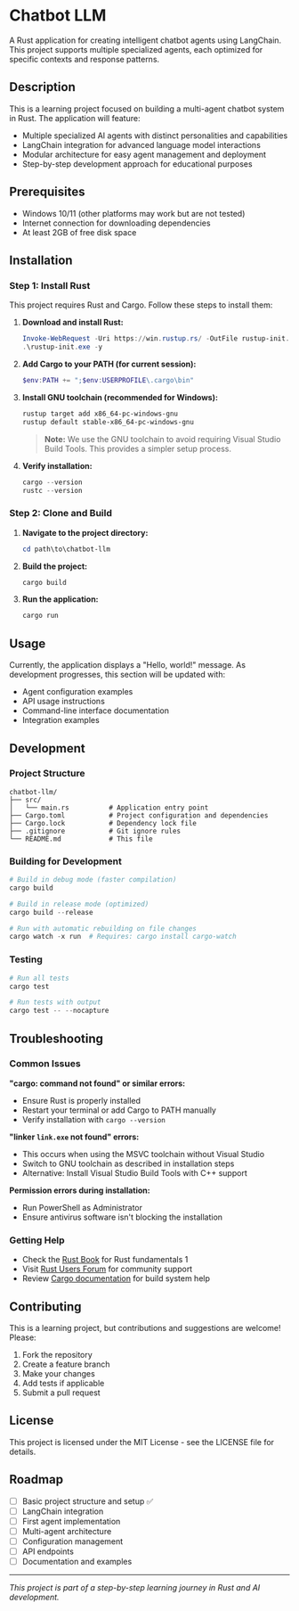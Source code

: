 # Chatbot LLM

A Rust application for creating intelligent chatbot agents using LangChain. This project supports multiple specialized agents, each optimized for specific contexts and response patterns.

## Description

This is a learning project focused on building a multi-agent chatbot system in Rust. The application will feature:

- Multiple specialized AI agents with distinct personalities and capabilities
- LangChain integration for advanced language model interactions
- Modular architecture for easy agent management and deployment
- Step-by-step development approach for educational purposes

## Prerequisites

- Windows 10/11 (other platforms may work but are not tested)
- Internet connection for downloading dependencies
- At least 2GB of free disk space

## Installation

### Step 1: Install Rust

This project requires Rust and Cargo. Follow these steps to install them:

1. **Download and install Rust:**
   ```powershell
   Invoke-WebRequest -Uri https://win.rustup.rs/ -OutFile rustup-init.exe
   .\rustup-init.exe -y
   ```

2. **Add Cargo to your PATH (for current session):**
   ```powershell
   $env:PATH += ";$env:USERPROFILE\.cargo\bin"
   ```

3. **Install GNU toolchain (recommended for Windows):**
   ```powershell
   rustup target add x86_64-pc-windows-gnu
   rustup default stable-x86_64-pc-windows-gnu
   ```

   > **Note:** We use the GNU toolchain to avoid requiring Visual Studio Build Tools. This provides a simpler setup process.

4. **Verify installation:**
   ```powershell
   cargo --version
   rustc --version
   ```

### Step 2: Clone and Build

1. **Navigate to the project directory:**
   ```powershell
   cd path\to\chatbot-llm
   ```

2. **Build the project:**
   ```powershell
   cargo build
   ```

3. **Run the application:**
   ```powershell
   cargo run
   ```

## Usage

Currently, the application displays a "Hello, world!" message. As development progresses, this section will be updated with:

- Agent configuration examples
- API usage instructions
- Command-line interface documentation
- Integration examples

## Development

### Project Structure

```
chatbot-llm/
├── src/
│   └── main.rs          # Application entry point
├── Cargo.toml           # Project configuration and dependencies
├── Cargo.lock           # Dependency lock file
├── .gitignore           # Git ignore rules
└── README.md            # This file
```

### Building for Development

```powershell
# Build in debug mode (faster compilation)
cargo build

# Build in release mode (optimized)
cargo build --release

# Run with automatic rebuilding on file changes
cargo watch -x run  # Requires: cargo install cargo-watch
```

### Testing

```powershell
# Run all tests
cargo test

# Run tests with output
cargo test -- --nocapture
```

## Troubleshooting

### Common Issues

**"cargo: command not found" or similar errors:**
- Ensure Rust is properly installed
- Restart your terminal or add Cargo to PATH manually
- Verify installation with `cargo --version`

**"linker `link.exe` not found" errors:**
- This occurs when using the MSVC toolchain without Visual Studio
- Switch to GNU toolchain as described in installation steps
- Alternative: Install Visual Studio Build Tools with C++ support

**Permission errors during installation:**
- Run PowerShell as Administrator
- Ensure antivirus software isn't blocking the installation

### Getting Help

- Check the [Rust Book](https://doc.rust-lang.org/book/) for Rust fundamentals <mcreference link="https://doc.rust-lang.org/book/" index="1">1</mcreference>
- Visit [Rust Users Forum](https://users.rust-lang.org/) for community support
- Review [Cargo documentation](https://doc.rust-lang.org/cargo/) for build system help

## Contributing

This is a learning project, but contributions and suggestions are welcome! Please:

1. Fork the repository
2. Create a feature branch
3. Make your changes
4. Add tests if applicable
5. Submit a pull request

## License

This project is licensed under the MIT License - see the LICENSE file for details.

## Roadmap

- [ ] Basic project structure and setup ✅
- [ ] LangChain integration
- [ ] First agent implementation
- [ ] Multi-agent architecture
- [ ] Configuration management
- [ ] API endpoints
- [ ] Documentation and examples

---

*This project is part of a step-by-step learning journey in Rust and AI development.*